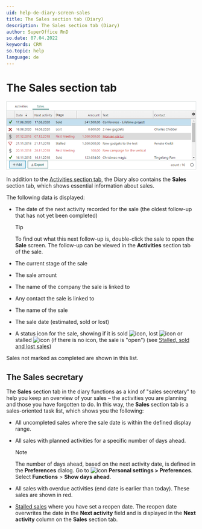 ```yaml
---
uid: help-de-diary-screen-sales
title: The Sales section tab (Diary)
description: The Sales section tab (Diary)
author: SuperOffice RnD
so.date: 07.04.2022
keywords: CRM
so.topic: help
language: de
---
```


# The Sales section tab

![The Sales section tab (Diary) -screenshot][img4]

In addition to the [Activities section tab][1], the Diary also contains the **Sales** section tab, which shows essential information about sales.

The following data is displayed:

* The date of the next activity recorded for the sale (the oldest follow-up that has not yet been completed)

    > [!TIP]
    > To find out what this next follow-up is, double-click the sale to open the **Sale** screen. The follow-up can be viewed in the **Activities** section tab of the sale.

* The current stage of the sale

* The sale amount

* The name of the company the sale is linked to

* Any contact the sale is linked to

* The name of the sale

* The sale date (estimated, sold or lost)

* A status icon for the sale, showing if it is sold ![icon][img1], lost ![icon][img2] or stalled ![icon][img3] (if there is no icon, the sale is "open") (see [Stalled, sold and lost sales][4])

Sales not marked as completed are shown in this list.

## The Sales secretary

The **Sales** section tab in the diary functions as a kind of "sales secretary" to help you keep an overview of your sales – the activities you are planning and those you have forgotten to do. In this way, the **Sales** section tab is a sales-oriented task list, which shows you the following:

* All uncompleted sales where the sale date is within the defined display range.

* All sales with planned activities for a specific number of days ahead.

    > [!NOTE]
    > The number of days ahead, based on the next activity date, is defined in the **Preferences** dialog. Go to ![icon][img5] **Personal settings > Preferences**. Select **Functions** > **Show days ahead**.

* All sales with overdue activities (end date is earlier than today). These sales are shown in red.

* [Stalled sales][4] where you have set a reopen date. The reopen date overwrites the date in the **Next activity** field and is displayed in the **Next activity** column on the **Sales** section tab.

<!-- Referenced links -->
[1]: activities-tab.md
[4]: ../../../sale/learn/stages.md

<!-- Referenced images -->
[img1]: ../../../../media/icons/sale-sold-details.bmp
[img2]: ../../../../media/icons/sale-lost-details.bmp
[img3]: ../../../../../common/icons/salestalled.png
[img4]: media/sales-detail.bmp
[img5]: ../../../../media/icons/personal-settings-small.png

